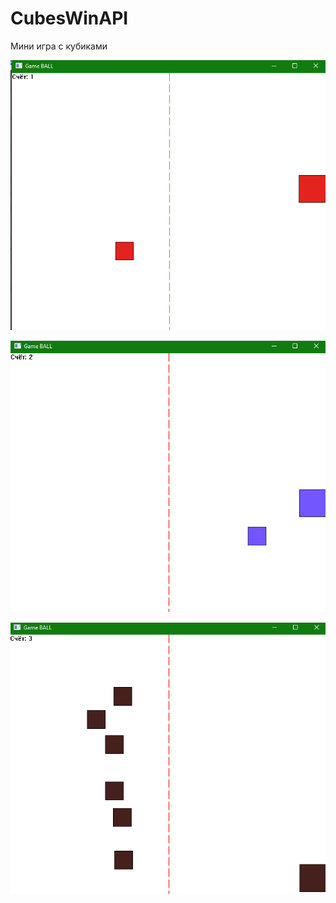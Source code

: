 # CubesWinAPI
Мини игра с кубиками

![Screen1](/pics/Screenshot_1.png)

![Screen2](/pics/Screenshot_2.png)

![Screen3](/pics/Screenshot_3.png)
